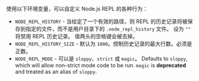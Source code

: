 
使用以下环境变量，可以自定义 Node.js REPL 的各种行为：

 - `NODE_REPL_HISTORY` - 当给定了一个有效的路径，则 REPL 的历史记录将被保存到指定的文件，而不是用户目录下的 `.node_repl_history` 文件。
  设为 `""` 将禁用 REPL 历史记录。
  值两头的空格键会被去掉。
 - `NODE_REPL_HISTORY_SIZE` - 默认为 `1000`。控制历史记录的最大行数。必须是正数。
 - `NODE_REPL_MODE` - 可以是 `sloppy`、`strict` 或 `magic`。
  Defaults to `sloppy`, which will allow non-strict mode code to be run. `magic` is
   **deprecated** and treated as an alias of `sloppy`.

